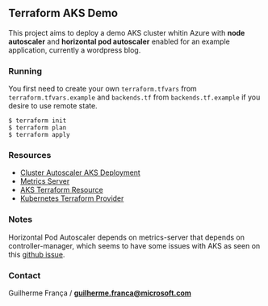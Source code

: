 ## Terraform AKS Demo

 This project aims to deploy a demo AKS cluster whitin Azure with **node autoscaler** and **horizontal pod autoscaler** enabled for an example application, currently a wordpress blog.
 
###  Running

You first need to create your own `terraform.tfvars` from `terraform.tfvars.example` and `backends.tf` from `backends.tf.example` if you desire to use remote state.

```
$ terraform init
$ terraform plan
$ terraform apply
```

### Resources

* [Cluster Autoscaler AKS Deployment](https://github.com/kubernetes/autoscaler/blob/master/cluster-autoscaler/cloudprovider/azure/README.md#aks-or-acs-deployment)
* [Metrics Server](https://github.com/kubernetes-incubator/metrics-server/)
* [AKS Terraform Resource](https://www.terraform.io/docs/providers/azurerm/r/kubernetes_cluster.html)
* [Kubernetes Terraform Provider](https://www.terraform.io/docs/providers/kubernetes/index.html)

### Notes

Horizontal Pod Autoscaler depends on metrics-server that depends on controller-manager, which seems to have some issues with AKS as seen on this [github issue](https://github.com/Azure/AKS/issues/311).

### Contact

Guilherme França / **guilherme.franca@microsoft.com**
